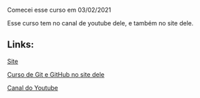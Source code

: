 Comecei esse curso em 03/02/2021

Esse curso tem no canal de youtube dele, e também no site dele.

## Links:

[Site](https://www.cursoemvideo.com)

[Curso de Git e GitHub no site dele](https://www.cursoemvideo.com/course/curso-de-git-e-github/)

[Canal do Youtube](https://www.youtube.com/user/cursosemvideo)
